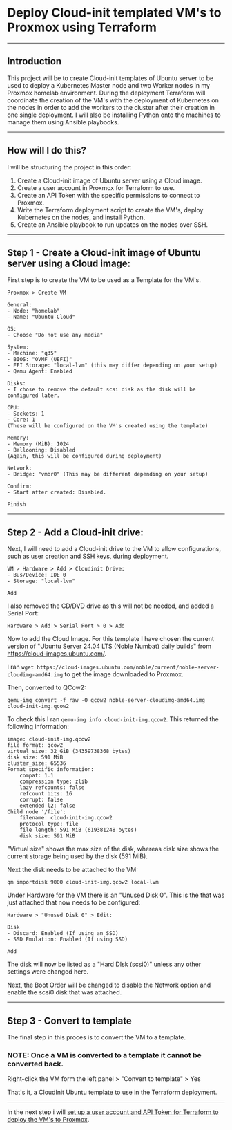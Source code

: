 # Deploy Cloud-init templated VM's to Proxmox using Terraform

---

## Introduction

This project will be to create Cloud-init templates of Ubuntu server to be used to deploy a Kubernetes Master node and two Worker nodes in my Proxmox homelab environment. During the deployment Terraform will coordinate the creation of the VM's with the deployment of Kubernetes on the nodes in order to add the workers to the cluster after their creation in one single deployment. I will also be installing Python onto the machines to manage them using Ansible playbooks.

---

## How will I do this?

I will be structuring the project in this order:

1. Create a Cloud-init image of Ubuntu server using a Cloud image.
2. Create a user account in Proxmox for Terraform to use.
3. Create an API Token with the specific permissions to connect to Proxmox.
4. Write the Terraform deployment script to create the VM's, deploy Kubernetes on the nodes, and install Python.
5. Create an Ansible playbook to run updates on the nodes over SSH.

---

## Step 1 - Create a Cloud-init image of Ubuntu server using a Cloud image:

First step is to create the VM to be used as a Template for the VM's.

```
Proxmox > Create VM

General:
- Node: "homelab"
- Name: "Ubuntu-Cloud"

OS:
- Choose "Do not use any media"

System:
- Machine: "q35"
- BIOS: "OVMF (UEFI)"
- EFI Storage: "local-lvm" (this may differ depending on your setup)
- Qemu Agent: Enabled

Disks:
- I chose to remove the default scsi disk as the disk will be configured later.

CPU:
- Sockets: 1
- Core: 1
(These will be configured on the VM's created using the template)

Memory:
- Memory (MiB): 1024
- Ballooning: Disabled
(Again, this will be configured during deployment)

Network:
- Bridge: "vmbr0" (This may be different depending on your setup)

Confirm:
- Start after created: Disabled.

Finish
```

---

## Step 2 - Add a Cloud-init drive:

Next, I will need to add a Cloud-init drive to the VM to allow configurations, such as user creation and SSH keys, during deployment.

```
VM > Hardware > Add > Cloudinit Drive:
- Bus/Device: IDE 0
- Storage: "local-lvm"

Add
```
I also removed the CD/DVD drive as this will not be needed, and added a Serial Port:

```
Hardware > Add > Serial Port > 0 > Add
```

Now to add the Cloud Image. For this template I have chosen the current version of "Ubuntu Server 24.04 LTS (Noble Numbat) daily builds" from https://cloud-images.ubuntu.com/.

I ran `wget https://cloud-images.ubuntu.com/noble/current/noble-server-cloudimg-amd64.img` to get the image downloaded to Proxmox.

Then, converted to QCow2:

`qemu-img convert -f raw -O qcow2 noble-server-cloudimg-amd64.img cloud-init-img.qcow2`

To check this I ran `qemu-img info cloud-init-img.qcow2`. This returned the following information:

```
image: cloud-init-img.qcow2
file format: qcow2
virtual size: 32 GiB (34359738368 bytes)
disk size: 591 MiB
cluster_size: 65536
Format specific information:
    compat: 1.1
    compression type: zlib
    lazy refcounts: false
    refcount bits: 16
    corrupt: false
    extended l2: false
Child node '/file':
    filename: cloud-init-img.qcow2
    protocol type: file
    file length: 591 MiB (619381248 bytes)
    disk size: 591 MiB
```

"Virtual size" shows the max size of the disk, whereas disk size shows the current storage being used by the disk (591 MiB).

Next the disk needs to be attached to the VM:

`qm importdisk 9000 cloud-init-img.qcow2 local-lvm`

Under Hardware for the VM there is an "Unused Disk 0". This is the that was just attached that now needs to be configured:

```
Hardware > "Unused Disk 0" > Edit:

Disk
- Discard: Enabled (If using an SSD)
- SSD Emulation: Enabled (If using SSD)

Add
```

The disk will now be listed as a "Hard DIsk (scsi0)" unless any other settings were changed here.

Next, the Boot Order will be changed to disable the Network option and enable the scsi0 disk that was attached.

---

## Step 3 - Convert to template

The final step in this proces is to convert the VM to a template. 

### NOTE: Once a VM is converted to a template it cannot be converted back.

Right-click the VM form the left panel > "Convert to template" > Yes

That's it, a CloudInit Ubuntu template to use in the Terraform deployment.

---

In the next step i will [set up a user account and API Token for Terraform to deploy the VM's to Proxmox](https://github.com/jgowler/Proxmox-CloudInit-Terraform-Project/tree/main/Proxmox-files).